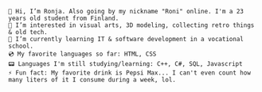     👋 Hi, I’m Ronja. Also going by my nickname "Roni" online. I'm a 23 years old student from Finland.
    👀 I’m interested in visual arts, 3D modeling, collecting retro things & old tech.
    🌱 I’m currently learning IT & software development in a vocational school. 
    💿 My favorite languages so far: HTML, CSS
    📟 Languages I'm still studying/learning: C++, C#, SQL, Javascript
    ⚡ Fun fact: My favorite drink is Pepsi Max... I can't even count how many liters of it I consume during a week, lol.


